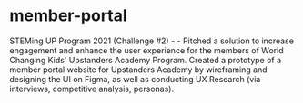 # member-portal
STEMing UP Program 2021 (Challenge #2) - - Pitched a solution to increase engagement and enhance the user experience for the members of World Changing Kids' Upstanders Academy Program. Created a prototype of a member portal website for Upstanders Academy by wireframing and designing the UI on Figma, as well as conducting UX Research (via interviews, competitive analysis, personas).
